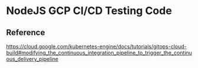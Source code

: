 # NodeJS GCP CI/CD Testing Code
## Reference
https://cloud.google.com/kubernetes-engine/docs/tutorials/gitops-cloud-build#modifying_the_continuous_integration_pipeline_to_trigger_the_continuous_delivery_pipeline
